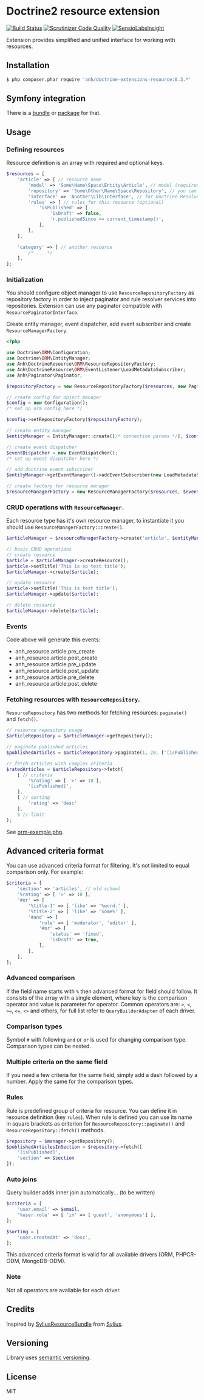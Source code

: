 # Doctrine2 resource extension

[![Build Status](https://travis-ci.org/hilobok/doctrine-extensions-resource.svg?branch=master)](https://travis-ci.org/hilobok/doctrine-extensions-resource) [![Scrutinizer Code Quality](https://scrutinizer-ci.com/g/hilobok/doctrine-extensions-resource/badges/quality-score.png?b=master)](https://scrutinizer-ci.com/g/hilobok/doctrine-extensions-resource/?branch=master) [![SensioLabsInsight](https://insight.sensiolabs.com/projects/f28bcb37-fdb1-4ec9-85b9-d9079d05552d/mini.png)](https://insight.sensiolabs.com/projects/f28bcb37-fdb1-4ec9-85b9-d9079d05552d)

Extension provides simplified and unified interface for working with resources.

## Installation
```bash
$ php composer.phar require 'anh/doctrine-extensions-resource:0.3.*'
```

## Symfony integration
There is a [bundle](https://github.com/hilobok/AnhDoctrineResourceBundle) or [package](https://packagist.org/packages/anh/doctrine-resource-bundle) for that.

## Usage

### Defining resources
Resource definition is an array with required and optional keys.

```php
$resources = [
    'article' => [ // resource name
        'model' => 'Some\Name\Space\Entity\Article', // model (required)
        'repository' => 'Some\Other\Name\Space\Repository', // you can override resource repository here (optional)
        'interface' => 'Another\Lib\Interface', // for Doctrine ResolveTargetEntityListener (optional, can be array, not implemented yet)
        'rules' => [ // rules for this resource (optional)
            'isPublished' => [
                'isDraft' => false,
                'r.publishedSince <= current_timestamp()',
            ],
        ],
    ],

    'category' => [ // another resource
        /* ... */
    ],
];
```

### Initialization
You should configure object manager to use `ResourceRepositoryFactory` as repository factory in order to inject paginator and rule resolver services into repositories. Extension can use any paginator compatible with `ResourcePaginatorInterface`.

Create entity manager, event dispatcher, add event subscriber and create `ResourceManagerFactory`.

```php
<?php

use Doctrine\ORM\Configuration;
use Doctrine\ORM\EntityManager;
use Anh\DoctrineResource\ORM\ResourceRepositoryFactory;
use Anh\DoctrineResource\ORM\EventListener\LoadMetadataSubscriber;
use Anh\Paginator\Paginator;

$repositoryFactory = new ResourceRepositoryFactory($resources, new Paginator());

// create config for object manager
$config = new Configuration();
/* set up orm config here */

$config->setRepositoryFactory($repositoryFactory);

// create entity manager
$entityManager = EntityManager::create([/* connection params */], $config);

// create event dispatcher
$eventDispatcher = new EventDispatcher();
/* set up event dispatcher here */

// add doctrine event subscriber
$entityManager->getEventManager()->addEventSubscriber(new LoadMetadataSubscriber($resources));

// create factory for resource manager
$resourceManagerFactory = new ResourceManagerFactory($resources, $eventDispatcher);

```

### CRUD operations with `ResourceManager`.
Each resource type has it's own resource manager, to instantiate it you should use `ResourceManagerFactory::create()`.

```php
$articleManager = $resourceManagerFactory->create('article', $entityManager);

// basic CRUD operations
// create resource
$article = $articleManager->createResource();
$article->setTitle('This is so test title');
$articleManager->create($article);

// update resource
$article->setTitle('This is test title');
$articleManager->update($article);

// delete resource
$articleManager->delete($article);
```

### Events
Code above will generate this events:
- anh_resource.article.pre_create
- anh_resource.article.post_create
- anh_resource.article.pre_update
- anh_resource.article.post_update
- anh_resource.article.pre_delete
- anh_resource.article.post_delete

### Fetching resources with `ResourceRepository`.
`ResourceRepository` has two methods for fetching resources: `paginate()` and `fetch()`.

```php
// resource repository usage
$articleRepository = $articleManager->getRepository();

// paginate published articles
$publishedArticles = $articleRepository->paginate(1, 20, ['[isPublished]']);

// fetch articles with complex criteria
$ratedArticles = $articleRepository->fetch(
    [ // criteria
        '%rating' => [ '>' => 10 ],
        '[isPublished]',
    ],
    [ // sorting
        'rating' => 'desc'
    ],
    5 // limit
);
```

See [orm-example.php](https://github.com/hilobok/doctrine-extensions-resource/blob/master/orm-example.php).

## Advanced criteria format
You can use advanced criteria format for filtering. It's not limited to equal comparison only. For example:

```php
$criteria = [
    'section' => 'articles', // old school
    '%rating' => [ '>' => 10 ],
    '#or' => [
        '%title-1' => [ 'like' => '%word.' ],
        '%title-2' => [ 'like' => 'Some%' ],
        '#and' => [
            'role' => [ 'moderator', 'editor' ],
            '#or' => [
                'status' => 'fixed',
                'isDraft' => true,
            ],
        ],
    ],
];
```

### Advanced comparison
If the field name starts with `%` then advanced format for field should follow. It consists of the array with a single element, where key is the comparison operator and value is parameter for operator. Common operators are: `>`, `<`, `>=`, `<=`, `<>` and others, for full list refer to `QueryBuilderAdapter` of each driver.

### Comparison types
Symbol `#` with following `and` or `or` is used for changing comparison type. Comparison types can be nested.

### Multiple criteria on the same field
If you need a few criteria for the same field, simply add a dash followed by a number. Apply the same for the comparison types.

### Rules
Rule is predefined group of criteria for resource. You can define it in resource definition (key `rules`). When rule is defined you can use its name in square brackets as criterion for `ResourceRepository::paginate()` and `ResourceRepository::fetch()` methods.

```php
$repository = $manager->getRepository();
$publishedArticlesInSection = $repository->fetch([
    '[isPublished]',
    'section' => $section
]);
```

### Auto joins
Query builder adds inner join automatically... (to be written)

```php
$criteria = [
    'user.email' => $email,
    '%user.role' => [ 'in' => ['guest', 'anonymous'] ],
];

$sorting = [
    'user.createdAt' => 'desc',
];
```

This advanced criteria format is valid for all available drivers (ORM, PHPCR-ODM, MongoDB-ODM).

### Note
Not all operators are available for each driver.

## Credits
Inspired by [SyliusResourceBundle](https://github.com/Sylius/SyliusResourceBundle) from [Sylius](http://sylius.org).

## Versioning
Library uses [semantic versioning](http://semver.org/).

## License
MIT
